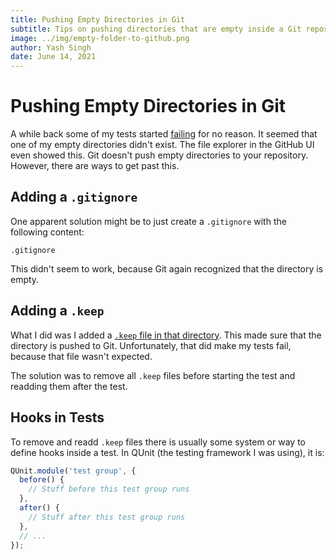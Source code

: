 ```yaml
---
title: Pushing Empty Directories in Git
subtitle: Tips on pushing directories that are empty inside a Git repository
image: ../img/empty-folder-to-github.png
author: Yash Singh
date: June 14, 2021
---
```


# Pushing Empty Directories in Git

A while back some of my tests started [failing](https://github.com/Yash-Singh1/node-dedupredup/runs/2788648173)
for no reason. It seemed that one of my empty directories didn't exist.
The file explorer in the GitHub UI even showed this. Git
doesn't push empty directories to your repository. However, there are ways
to get past this.

## Adding a `.gitignore`

One apparent solution might be to just create a `.gitignore` with the following content:

```text
.gitignore
```

This didn't seem to work, because Git again recognized that the directory is empty.

## Adding a `.keep`

What I did was I added a [`.keep` file in that directory](https://github.com/Yash-Singh1/node-dedupredup/blob/main/test/output10/bthings/.keep).
This made sure that the directory is pushed to Git. Unfortunately, that did make
my tests fail, because that file wasn't expected.

The solution was to remove all `.keep` files before starting the test and readding
them after the test.

## Hooks in Tests

To remove and readd `.keep` files there is usually some system or way to define
hooks inside a test. In QUnit (the testing framework I was using), it is:

```js
QUnit.module('test group', {
  before() {
    // Stuff before this test group runs
  },
  after() {
    // Stuff after this test group runs
  },
  // ...
});
```
